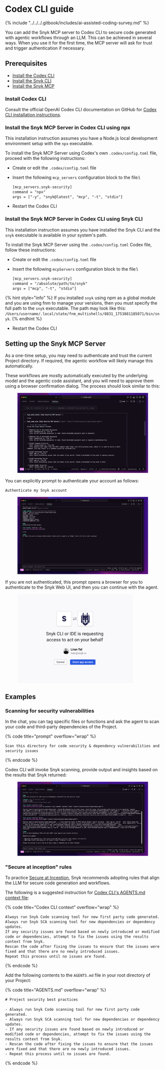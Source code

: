 # Codex CLI guide

{% include "../../../.gitbook/includes/ai-assisted-coding-survey.md" %}

You can add the Snyk MCP server to Codex CLI to secure code generated with agentic workflows through an LLM. This can be achieved in several ways. When you use it for the first time, the MCP server will ask for trust and trigger authentication if necessary.

## Prerequisites

* [Install the Codex CLI](codex-cli-guide.md#install-codex-cli)
* [Install the Snyk CLI](../../../developer-tools/snyk-cli/install-or-update-the-snyk-cli/)
* [Install the Snyk MCP](codex-cli-guide.md#install-the-snyk-mcp-server-in-codex-cli-using-npx)

### Install Codex CLI

Consult the official OpenAI Codex CLI documentation on GitHub for [Codex CLI installation instructions](https://app.gitbook.com/o/-M4tdxG8qotLgGZnLpFR/s/zCoTzHhADDnyD0YBwt1O/).

### Install the Snyk MCP Server in Codex CLI using npx

This installation instruction assumes you have a Node.js local development environment setup with the `npx` executable.

To install the Snyk MCP Server using Codex's own `.codex/config.toml` file, proceed with the following instructions:

* Create or edit the `.codex/config.toml` file
*   Insert the following `mcp_servers` configuration block to the file:\


    ```
    [mcp_servers.snyk-security]
    command = "npx"
    args = ["-y", "snyk@latest", "mcp", "-t", "stdio"]
    ```
* Restart the Codex CLI

### Install the Snyk MCP Server in Codex CLI using Snyk CLI

This installation instruction assumes you have installed the Snyk CLI and the `snyk` executable is available in your system's path.

To install the Snyk MCP Server using the `.codex/config.toml`  Codex file, follow these instructions:

* Create or edit the `.codex/config.toml` file
*   Insert the following `mcpServers` configuration block to the file:\


    ```
    [mcp_servers.snyk-security]
    command = "/absolute/path/to/snyk"
    args = ["mcp", "-t", "stdio"]
    ```

{% hint style="info" %}
&#x20;If you installed `snyk` using npm as a global module and you are using fnm to manage your versions, then you must specify the full path to the `snyk` executable. The path may look like this: `/Users/username/.local/state/fnm_multishells/8831_1753881185071/bin/snyk`.
{% endhint %}

* Restart the Codex CLI

## Setting up the Snyk MCP Server

As a one-time setup, you may need to authenticate and trust the current Project directory. If required, the agentic workflow will likely manage this automatically.

These workflows are mostly automatically executed by the underlying model and the agentic code assistant, and you will need to approve them using a browser confirmation dialog. The process should look similar to this:

<figure><img src="../../../.gitbook/assets/image (484).png" alt=""><figcaption></figcaption></figure>

You can explicitly prompt to authenticate your account as follows:

```
Authenticate my Snyk account
```

<figure><img src="../../../.gitbook/assets/image (489).png" alt=""><figcaption></figcaption></figure>

If you are not authenticated, this prompt opens a browser for you to authenticate to the Snyk Web UI, and then you can continue with the agent.

<figure><img src="../../../.gitbook/assets/image (486).png" alt="" width="375"><figcaption></figcaption></figure>

## Examples

### Scanning for security vulnerabilities

In the chat, you can tag specific files or functions and ask the agent to scan your code and third-party dependencies of the Project.

{% code title="prompt" overflow="wrap" %}
```
Scan this directory for code security & dependency vulnerabilities and security issues
```
{% endcode %}

Codex CLI will invoke Snyk scanning, provide output and insights based on the results that Snyk returned:

<figure><img src="../../../.gitbook/assets/image (490).png" alt=""><figcaption></figcaption></figure>

### "Secure at inception" rules

To practice [Secure at Inception](https://snyk.io/solutions/secure-ai-generated-code/), Snyk recommends adopting rules that align the LLM for secure code generation and workflows.

The following is a suggested instruction for [Codex CLI's AGENTS.md context file](https://github.com/openai/codex?tab=readme-ov-file#memory--project-docs):

{% code title="Codex CLI context" overflow="wrap" %}
```
Always run Snyk Code scanning tool for new first party code generated.
Always run Snyk SCA scanning tool for new dependencies or dependency updates.
If any security issues are found based on newly introduced or modified code or dependencies, attempt to fix the issues using the results context from Snyk.
Rescan the code after fixing the issues to ensure that the issues were fixed and that there are no newly introduced issues.
Repeat this process until no issues are found.
```
{% endcode %}

Add the following contents to the `AGENTS.md` file in your root directory of your Project:

{% code title="AGENTS.md" overflow="wrap" %}
```
# Project security best practices

- Always run Snyk Code scanning tool for new first party code generated.
- Always run Snyk SCA scanning tool for new dependencies or dependency updates.
- If any security issues are found based on newly introduced or modified code or dependencies, attempt to fix the issues using the results context from Snyk.
- Rescan the code after fixing the issues to ensure that the issues were fixed and that there are no newly introduced issues.
- Repeat this process until no issues are found.
```
{% endcode %}
